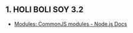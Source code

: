 ## 1. HOLI BOLI SOY 3.2
- [Modules: CommonJS modules - Node.js Docs](https://nodejs.org/docs/latest/api/modules.html)